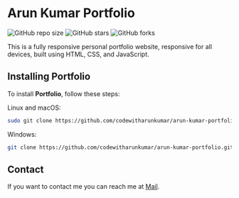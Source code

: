 # Arun Kumar Portfolio

![GitHub repo size](https://img.shields.io/github/repo-size/codewitharunkumar/arun-kumar-portfolio)
![GitHub stars](https://img.shields.io/github/stars/codewitharunkumar/arun-kumar-portfolio?style=social)
![GitHub forks](https://img.shields.io/github/forks/codewitharunkumar/arun-kumar-portfolio?style=social)

This is a fully responsive personal portfolio website, responsive for all devices, built using HTML, CSS, and JavaScript.


## Installing Portfolio

To install **Portfolio**, follow these steps:

Linux and macOS:

```bash
sudo git clone https://github.com/codewitharunkumar/arun-kumar-portfolio.git
```

Windows:

```bash
git clone https://github.com/codewitharunkumar/arun-kumar-portfolio.git
```

## Contact

If you want to contact me you can reach me at [Mail](mailto:arun79098@gmail.com).